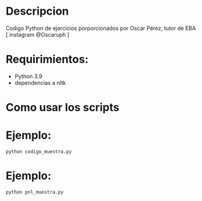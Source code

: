 # Descripcion

Codigo Python de ejercicios porporcionados por Oscar Pérez, tutor de EBA [ instagram @Oscaruph ]

# Requirimientos:
* Python 3.9
* dependencias a nltk 

# Como usar los scripts

# Ejemplo:
```
python codigo_muestra.py
```

# Ejemplo:
```
python pnl_muestra.py
```
